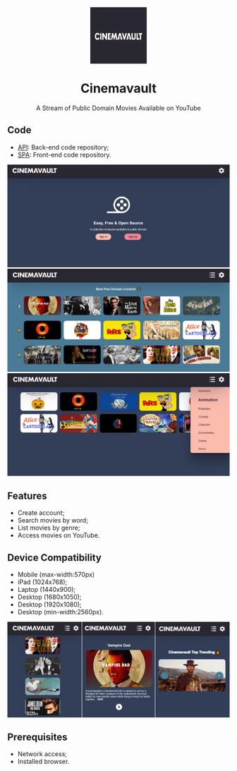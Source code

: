 <div align="center">
    <img src="./logo.png" width="128" height="128" style="display: block; margin: 0 auto"/>
    <h1>Cinemavault</h1>
    <p>A Stream of Public Domain Movies Available on YouTube</p>
</div>

## Code
- [API](https://github.com/pedrjose/cinemavault-api): Back-end code repository;
- [SPA](https://github.com/pedrjose/cinemavault-spa): Front-end code repository.

<p align="center">
  <img src="./cinemavault-1.png" />
  <img src="./cinemavault-2.png" />
  <img src="./cinemavault-3.png" />
</p>

## Features
- Create account;
- Search movies by word;
- List movies by genre;
- Access movies on YouTube.

## Device Compatibility
- Mobile (max-width:570px)
- iPad (1024x768);
- Laptop (1440x900);
- Desktop (1680x1050);
- Desktop (1920x1080);
- Desktop (min-width:2560px).

<p align="center">
  <img src="./cinemavault-mobile.png" />
</p>

## Prerequisites
- Network access;
- Installed browser.
